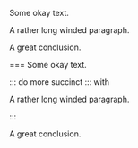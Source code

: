 Some okay text.

A rather long winded paragraph.

A great conclusion.

===
Some okay text.

::: do more succinct
::: with

A rather long winded paragraph.

:::

A great conclusion.
